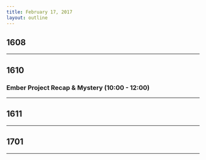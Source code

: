 ```yaml
---
title: February 17, 2017
layout: outline
---
```


## 1608
--------------------------------------------

## 1610

### Ember Project Recap & Mystery (10:00 - 12:00)
--------------------------------------------

## 1611

--------------------------------------------
## 1701

--------------------------------------------

